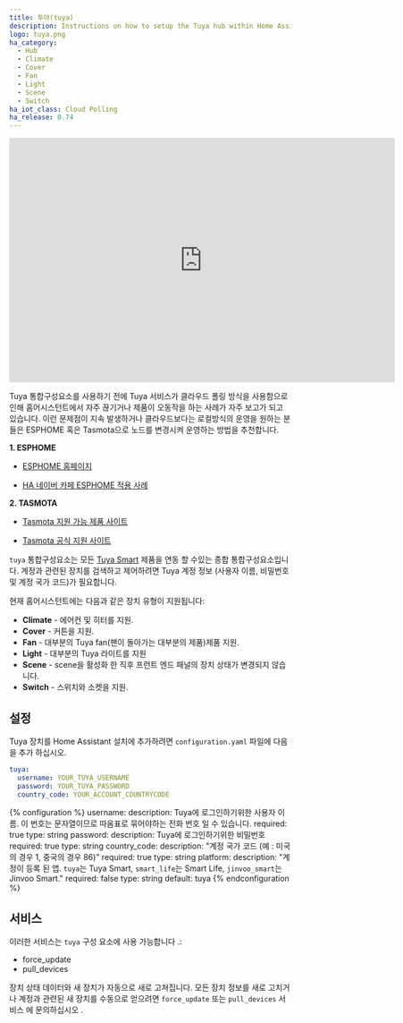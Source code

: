 ```yaml
---
title: 투야(tuya)
description: Instructions on how to setup the Tuya hub within Home Assistant.
logo: tuya.png
ha_category:
  - Hub
  - Climate
  - Cover
  - Fan
  - Light
  - Scene
  - Switch
ha_iot_class: Cloud Polling
ha_release: 0.74
---
```


<iframe width="690" height="437" src="https://www.youtube.com/embed/dt5-iZc4_qU" frameborder="0" allow="accelerometer; autoplay; encrypted-media; gyroscope; picture-in-picture" allowfullscreen></iframe>

Tuya 통합구성요소를 사용하기 전에 Tuya 서비스가 클라우드 폴링 방식을 사용함으로 인해 홈어시스턴트에서 자주 끊기거나 제품이 오동작을 하는 사례가 자주 보고가 되고 있습니다. 이런 문제점이 지속 발생하거나 클라우드보다는 로컬방식의 운영을 원하는 분들은 ESPHOME 혹은 Tasmota으로 노드를 변경시켜 운영하는 방법을 추천합니다. 

**1. ESPHOME** 

  - [ESPHOME 홈페이지](http://esphome.io)

  - [HA 네이버 카페 ESPHOME 적용 사례](https://cafe.naver.com/ArticleList.nhn?search.clubid=29860180&search.menuid=14&search.boardtype=L)
 
**2. TASMOTA**

  - [Tasmota 지원 가능 제품 사이트](https://templates.blakadder.com/) 

  - [Tasmota 공식 지원 사이트](https://tasmota.github.io/docs/#/Home)
  

`tuya` 통합구성요소는 모든 [Tuya Smart](https://www.tuya.com) 제품을 연동 할 수있는 종합 통합구성요소입니다. 계정과 관련된 장치를 검색하고 제어하려면 Tuya 계정 정보 (사용자 이름, 비밀번호 및 계정 국가 코드)가 필요합니다.

현재 홈어시스턴트에는 다음과 같은 장치 유형이 지원됩니다:

- **Climate** - 에어컨 및 히터를 지원.
- **Cover** - 커튼을 지원.
- **Fan** - 대부분의 Tuya fan(팬이 돌아가는 대부분의 제품)제품 지원.
- **Light** - 대부분의 Tuya 라이트를 지원
- **Scene** -  scene을 활성화 한 직후 프런트 엔드 패널의 장치 상태가 변경되지 않습니다.
- **Switch** - 스위치와 소켓을 지원.

## 설정

Tuya 장치를 Home Assistant 설치에 추가하려면 `configuration.yaml` 파일에 다음을 추가 하십시오.

```yaml
tuya:
  username: YOUR_TUYA_USERNAME
  password: YOUR_TUYA_PASSWORD
  country_code: YOUR_ACCOUNT_COUNTRYCODE
```

{% configuration %}
username:
  description: Tuya에 로그인하기위한 사용자 이름. 이 번호는 문자열이므로 따옴표로 묶어야하는 전화 번호 일 수 있습니다.
  required: true
  type: string
password:
  description: Tuya에 로그인하기위한 비밀번호
  required: true
  type: string
country_code:
  description: "계정 국가 코드 (예 : 미국의 경우 1, 중국의 경우 86)"
  required: true
  type: string
platform:
  description: "계정이 등록 된 앱. `tuya`는 Tuya Smart, `smart_life`는 Smart Life, `jinvoo_smart`는 Jinvoo Smart."
  required: false
  type: string
  default: tuya
{% endconfiguration %}

## 서비스

이러한 서비스는 `tuya` 구성 요소에 사용 가능합니다 .:

- force_update
- pull_devices

장치 상태 데이터와 새 장치가 자동으로 새로 고쳐집니다. 모든 장치 정보를 새로 고치거나 계정과 관련된 새 장치를 수동으로 얻으려면 `force_update` 또는 `pull_devices` 서비스 에 문의하십시오 .